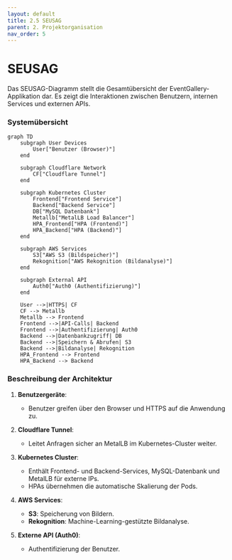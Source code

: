 ```yaml
---
layout: default
title: 2.5 SEUSAG
parent: 2. Projektorganisation
nav_order: 5
---
```


# SEUSAG
Das SEUSAG-Diagramm stellt die Gesamtübersicht der EventGallery-Applikation dar. Es zeigt die Interaktionen zwischen Benutzern, internen Services und externen APIs.

### Systemübersicht

```mermaid
graph TD
    subgraph User Devices
        User["Benutzer (Browser)"]
    end

    subgraph Cloudflare Network
        CF["Cloudflare Tunnel"]
    end

    subgraph Kubernetes Cluster
        Frontend["Frontend Service"]
        Backend["Backend Service"]
        DB["MySQL Datenbank"]
        Metallb["MetalLB Load Balancer"]
        HPA_Frontend["HPA (Frontend)"]
        HPA_Backend["HPA (Backend)"]
    end

    subgraph AWS Services
        S3["AWS S3 (Bildspeicher)"]
        Rekognition["AWS Rekognition (Bildanalyse)"]
    end

    subgraph External API
        Auth0["Auth0 (Authentifizierung)"]
    end

    User -->|HTTPS| CF
    CF --> Metallb
    Metallb --> Frontend
    Frontend -->|API-Calls| Backend
    Frontend -->|Authentifizierung| Auth0
    Backend -->|Datenbankzugriff| DB
    Backend -->|Speichern & Abrufen| S3
    Backend -->|Bildanalyse| Rekognition
    HPA_Frontend --> Frontend
    HPA_Backend --> Backend
```

### Beschreibung der Architektur

1. **Benutzergeräte**:
   - Benutzer greifen über den Browser und HTTPS auf die Anwendung zu.

2. **Cloudflare Tunnel**:
   - Leitet Anfragen sicher an MetalLB im Kubernetes-Cluster weiter.

3. **Kubernetes Cluster**:
   - Enthält Frontend- und Backend-Services, MySQL-Datenbank und MetalLB für externe IPs.
   - HPAs übernehmen die automatische Skalierung der Pods.

4. **AWS Services**:
   - **S3**: Speicherung von Bildern.
   - **Rekognition**: Machine-Learning-gestützte Bildanalyse.

5. **Externe API (Auth0)**:
   - Authentifizierung der Benutzer.


